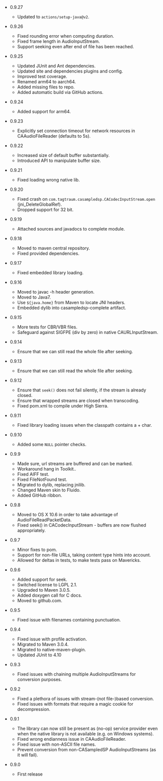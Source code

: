 - 0.9.27

  - Updated to `actions/setup-java@v2`.


- 0.9.26

  - Fixed rounding error when computing duration.
  - Fixed frame length in AudioInputStream.
  - Support seeking even after end of file has been reached.


- 0.9.25

  - Updated JUnit and Ant dependencies.
  - Updated site and dependencies plugins and config.
  - Improved test coverage.
  - Renamed arm64 to aarch64.
  - Added missing files to repo.
  - Added automatic build via GitHub actions.


- 0.9.24

  - Added support for arm64.


- 0.9.23

  - Explicitly set connection timeout for network resources in CAAudioFileReader (defaults to 5s).


- 0.9.22

  - Increased size of default buffer substantially.
  - Introduced API to manipulate buffer size.


- 0.9.21

  - Fixed loading wrong native lib.


- 0.9.20

  - Fixed crash on `com.tagtraum.casampledsp.CACodecInputStream.open` (jni_DeleteGlobalRef).
  - Dropped support for 32 bit.


- 0.9.19

  - Attached sources and javadocs to complete module.


- 0.9.18

  - Moved to maven central repository.
  - Fixed provided dependencies.


- 0.9.17

  - Fixed embedded library loading.


- 0.9.16

  - Moved to javac -h header generation.
  - Moved to Java7.
  - Use `${java.home}` from Maven to locate JNI headers.
  - Embedded dylib into casampledsp-complete artifact.


- 0.9.15

  - More tests for CBR/VBR files.
  - Safeguard against SIGFPE (div by zero) in native CAURLInputStream.


- 0.9.14

  - Ensure that we can still read the whole file after seeking.


- 0.9.13

  - Ensure that we can still read the whole file after seeking.


- 0.9.12

  - Ensure that `seek()` does not fail silently, if the stream is already closed.
  - Ensure that wrapped streams are closed when transcoding.
  - Fixed pom.xml to compile under High Sierra.


- 0.9.11

  - Fixed library loading issues when the classpath contains a + char.


- 0.9.10

  - Added some `NULL` pointer checks.


- 0.9.9

  - Made sure, url streams are buffered and can be marked.
  - Workaround hang in Toolkit.<clinit>.
  - Fixed AIFF test.
  - Fixed FileNotFound test.
  - Migrated to dylib, replacing jnilib.
  - Changed Maven skin to Fluido.
  - Added GitHub ribbon.


- 0.9.8

  - Moved to OS X 10.6 in order to take advantage of AudioFileReadPacketData.
  - Fixed seek() in CACodecInputStream - buffers are now flushed appropriately.


- 0.9.7

  - Minor fixes to pom.
  - Support for non-file URLs, taking content type hints into account.
  - Allowed for deltas in tests, to make tests pass on Mavericks.


- 0.9.6

  - Added support for seek.
  - Switched license to LGPL 2.1.
  - Upgraded to Maven 3.0.5.
  - Added doxygen call for C docs.
  - Moved to github.com.


- 0.9.5

  - Fixed issue with filenames containing punctuation.


- 0.9.4

  - Fixed issue with profile activation.
  - Migrated to Maven 3.0.4.
  - Migrated to native-maven-plugin.
  - Updated JUnit to 4.10


- 0.9.3

  - Fixed issues with chaining multiple AudioInputStreams for conversion purposes.


- 0.9.2

  - Fixed a plethora of issues with stream-(not file-)based conversion.
  - Fixed issues with formats that require a magic cookie for decompression.


- 0.9.1

  - The library can now still be present as (no-op) service provider even when the native library is not available (e.g. on Windows systems).
  - Fixed wrong endianness issue in CAAudioFileReader.
  - Fixed issue with non-ASCII file names.
  - Prevent conversion from non-CASampledSP AudioInputStreams (as it will fail).


- 0.9.0

  - First release
